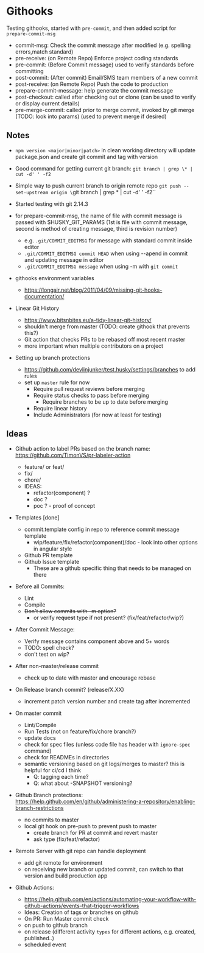# Githooks

Testing githooks, started with `pre-commit`, and then added script for `prepare-commit-msg`

- commit-msg: Check the commit message after modified (e.g. spelling errors,match standard)
- pre-receive: (on Remote Repo) Enforce project coding standards
- pre-commit: (Before Commit message) used to verify standards before committing
- post-commit: (After commit) Email/SMS team members of a new commit
- post-receive: (on Remote Repo) Push the code to production
- prepare-commit-message: help generate the commit message
- post-checkout: called after checking out or clone (can be used to verify or display current details)
- pre-merge-commit: called prior to merge commit, invoked by git merge (TODO: look into params) (used to prevent merge if desired)

## Notes

 - `npm version <major|minor|patch>` in clean working directory will update package.json and create git commit and tag with version

 - Good command for getting current git branch: `git branch | grep \* | cut -d' ' -f2`

 - Simple way to push current branch to origin remote repo `git push --set-upstream origin \`git branch | grep \* | cut -d' ' -f2\``

 - Started testing with git 2.14.3

 - for prepare-commit-msg, the name of file with commit message is passed with $HUSKY_GIT_PARAMS (1st is file with commit message, second is method of creating message, third is revision number)
    - e.g. `.git/COMMIT_EDITMSG` for message with standard commit inside editor
    - `.git/COMMIT_EDITMSG commit HEAD` when using --apend in commit and updating message in editor
    - `.git/COMMIT_EDITMSG message` when using -m with `git commit` 

 - githooks environment variables
    - https://longair.net/blog/2011/04/09/missing-git-hooks-documentation/

 - Linear Git History
   - https://www.bitsnbites.eu/a-tidy-linear-git-history/
   - shouldn't merge from master (TODO: create githook that prevents this?)
   - Git action that checks PRs to be rebased off most recent master
   - more important when multiple contributors on a project

 - Setting up branch protections
    - https://github.com/devlinjunker/test.husky/settings/branches to add rules
    - set up `master` rule for now
      - Require pull request reviews before merging
      - Require status checks to pass before merging
        - Require branches to be up to date before merging
      - Require linear history
      - Include Administrators (for now at least for testing)

## Ideas
 - Github action to label PRs based on the branch name: https://github.com/TimonVS/pr-labeler-action
    - feature/ or feat/
    - fix/
    - chore/
    - IDEAS:
      - refactor(component) ?
      - doc ?
      - poc ? - proof of concept

 - Templates [done]
    - commit.template config in repo to reference commit message template
      - wip/feature/fix/refactor(component)/doc - look into other options in angular style
    - Github PR template
    - Github Issue template
      - These are a github specific thing that needs to be managed on there

 - Before all Commits:
    - Lint
    - Compile
    - ~~Don't allow commits with -m option?~~
      - or verify ~~request~~ type if not present? (fix/feat/refactor/wip?)

 - After Commit Message:
    - Verify message contains component above and 5+ words
    - TODO: spell check?
    - don't test on wip?

 - After non-master/release commit
    - check up to date with master and encourage rebase

 - On Release branch commit? (release/X.XX)
    - increment patch version number and create tag after incremented 

 - On master commit 
    - Lint/Compile
    - Run Tests (not on feature/fix/chore branch?)
    - update docs
    - check for spec files (unless code file has header with `ignore-spec` command)
    - check for READMEs in directories
    - semantic versioning based on git logs/merges to master? this is helpful for ci/cd I think
      - Q: tagging each time?
      - Q: what about -SNAPSHOT versioning?

 - Github Branch protections: https://help.github.com/en/github/administering-a-repository/enabling-branch-restrictions
    - no commits to master
    - local git hook on pre-push to prevent push to master
      - create branch for PR at commit and revert master 
      - ask type (fix/feat/refactor)

 - Remote Server with git repo can handle deployment
    - add git remote for environment
    - on receiving new branch or updated commit, can switch to that version and build production app

 - Github Actions:
    - https://help.github.com/en/actions/automating-your-workflow-with-github-actions/events-that-trigger-workflows
    - Ideas: Creation of tags or branches on github
    - On PR: Run Master commit check 
    - on push to github branch
    - on release (different activity `types` for different actions, e.g. created, published..)
    - scheduled event

